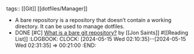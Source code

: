 tags:: [[Git]] [[dotfiles/Manager]]

- A bare repository is a repository that doesn’t contain a working directory. It can be used to manage dotfiles.
- DONE [#C] [What is a bare git repository?](https://www.saintsjd.com/2011/01/what-is-a-bare-git-repository/) by [[Jon Saints]] #[[Reading List]]
  :LOGBOOK:
  CLOCK: [2024-05-15 Wed 02:10:35]--[2024-05-15 Wed 02:31:35] =>  00:21:00
  :END: